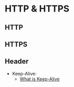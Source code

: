 # HTTP & HTTPS

## HTTP

## HTTPS

## Header

- Keep-Alive:
  - [What is Keep-Alive](https://www.imperva.com/learn/performance/http-keep-alive/)
